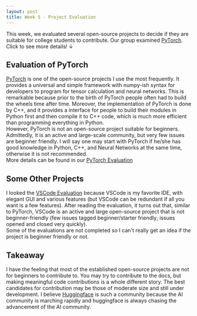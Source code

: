 ```yaml
---
layout: post
title: Week 5 - Project Evaluation
---
```


This week, we evaluated several open-source projects to decide if they are suitable for college students to contribute. Our group examined [PyTorch](https://github.com/pytorch/pytorch). Click to see more details! &darr;
<!--more-->

## Evaluation of PyTorch
[PyTorch](https://github.com/pytorch/pytorch) is one of the open-source projects I use the most frequently. It provides a universal and simple framework with numpy-ish syntax for developers to program for tensor calculation and neural networks. This is remarkable because prior to the birth of PyTorch people often had to build the wheels time after time. Moreover, the implementation of PyTorch is done by C++, and it provides a interface for people to build their modules in Python first and then compile it to C++ code, which is much more efficient than programming everything in Python.   
However, PyTorch is not an open-source project suitable for beginners. Admittedly, it is an active and large-scale community, but very few issues are beginner friendly. I will say one may start with PyTorch if he/she has good knowledge in Python, C++, and Neural Networks at the same time, otherwise it is not recommended.  
More details can be found in our [PyTorch Evaluation](https://github.com/ossd-s25/project-evaluation/blob/main/pytorch_evaluation.md)

## Some Other Projects
I looked the [VSCode Evaluation](https://github.com/ossd-s25/project-evaluation/blob/main/VSCode_evaluation.md) because VSCode is my favorite IDE, with elegant GUI and various features (but VSCode can be redundant if all you want is a few features). After reading the evaluation, it turns out that, similar to PyTorch, VSCode is an active and large open-source project that is not beginner-friendly (few issues tagged beginner/starter friendly; issues opened and closed very quickly).  
Some of the evaluations are not completed so I can't really get an idea if the project is beginner friendly or not.

## Takeaway
I have the feeling that most of the established open-source projects are not for beginners to contribute to. You may try to contribute to the docs, but making meaningful code contributions is a whole different story. The best candidates for contribution may be those of moderate size and still under development. I believe [Huggingface](https://github.com/huggingface) is such a community because the AI community is marching rapidly and huggingface is always chasing the advancement of the AI community. 